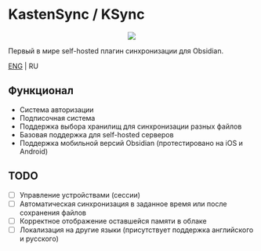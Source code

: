 # KastenSync / KSync

<p align="center"><img src="https://i.imgur.com/eao3ahY.jpeg"></p>

Первый в мире self-hosted плагин синхронизации для Obsidian.

[ENG](https://github.com/kuraysdev/ksync-obsidian-plugin/blob/master/README.md) | RU

## Функционал

- Система авторизации
- Подписочная система
- Поддержка выбора хранилищ для синхронизации разных файлов
- Базовая поддержка для self-hosted серверов
- Поддержка мобильной версий Obsidian (протестировано на iOS и Android)

## TODO

- [ ] Управление устройствами (сессии)
- [ ] Автоматическая синхронизация в заданное время или после сохранения файлов
- [ ] Корректное отображение оставшейся памяти в облаке
- [ ] Локализация на другие языки (присутствует поддержка английского и русского)